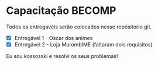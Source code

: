 # Capacitação BECOMP
Todos os entregavéis serão colocados nesse repósitorio git.

- [x] Entregável 1 - Oscar dos animes
- [x] Entregável 2 - Loja MarombIME (faltaram dois requisitos)

Eu sou kossosski e resolvi os seus problemas!
